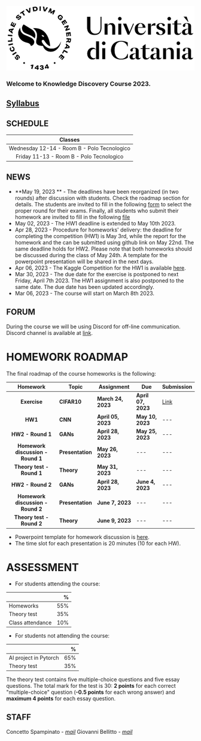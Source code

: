 [![logo](/imgs/logo.jpg)](http://www.dei.unict.it/corsi/lm-91)

### Welcome to Knowledge Discovery Course 2023.
## [Syllabus](https://dev7.unict.it/_insegnamento.php?uid=491508DC-B35A-4B78-B2BF-3AA76B8F8151&from_studium)


## SCHEDULE

| Classes     |
| :----------:    |
| Wednesday 12-14 - Room B - Polo Tecnologico    |
| Friday 11-13    - Room B - Polo Tecnologico    |



## NEWS
- **May 19, 2023 ** - The deadlines have been reorganized (in two rounds) after discussion with students. Check the roadmap section for details.
The students are invited to fill in the following [form](https://docs.google.com/forms/d/e/1FAIpQLSfEm5-iI7-TS25VoIg2tLiTRM0-WOpGFIiw5bv4rRzNUVMhag/viewform?usp=sf_link) to select the proper round for their exams. Finally, all students who submit their homework are invited to fill in the following [file](https://docs.google.com/spreadsheets/d/1hxRHRtog3iDHaZX4nMfHXZ4TG94ywTMv45nxPyViM5o/edit?usp=sharing)
- May 02, 2023 - The HW1 deadline is extended to May 10th 2023. 
- Apr 28, 2023 - Procedure for homeworks' delivery: the deadline for completing the competition (HW1) is May 3rd, while the report for the homework and the can be submitted using github link on May 22nd. The same deadline holds for HW2. Please note that both homeworks should be discussed during the class of May 24th. A template for the powerpoint presentation will be shared in the next days. 
- Apr 06, 2023 - The Kaggle Competition for the HW1 is available [here](https://www.kaggle.com/t/6ceb4bdc67b4496090c6d83189437df0).
- Mar 30, 2023 - The due date for the exercise is postponed to next Friday, April 7th 2023. The HW1 assignment is also postponed to the same date. The due date has been updated accordingly.
- Mar 06, 2023 - The course will start on March 8th 2023.


## FORUM 
During the course we will be using Discord for off-line communication. Discord channel is available at [link](https://discord.gg/mMHMuXJS).


# HOMEWORK ROADMAP 
The final roadmap of the course homeworks is the following:

| Homework | Topic              | Assignment    | Due          | Submission |
| :-------:| ------------------ | --------------- | -------          | --- | 
| **Exercise**     | **CIFAR10**    | **March 24, 2023** | **April 07, 2023**   | [Link](https://docs.google.com/forms/d/e/1FAIpQLScSW8yJj26Zt8aqpVN4ssa89LtUq_plwtUEtFocjnTy66WM5Q/viewform?usp=pp_url) |
| **HW1**     | **CNN**    | **April 05, 2023** | **May 10, 2023**   | --- |
| **HW2 - Round 1**      | **GANs** | **April 28, 2023** | **May 25, 2023**    | --- |
| **Homework discussion - Round 1**      | **Presentation** | **May 26, 2023** | ---   | --- |
| **Theory test - Round 1**      | **Theory** | **May 31, 2023** | ---   | --- |
| **HW2 - Round 2**      | **GANs** | **April 28, 2023** | **June 4, 2023**    | --- |
| **Homework discussion - Round 2**      | **Presentation** | **June 7, 2023** | ---   | --- |
| **Theory test - Round 2**      | **Theory** | **June 9, 2023** | ---   | --- |

- Powerpoint template for homework discussion is [here](https://docs.google.com/presentation/d/1iCFYwIkUMU3WLeQofijtb9VgOurUt1gc/edit?usp=sharing&ouid=106514760952768214812&rtpof=true&sd=true).
- The time slot for each presentation is 20 minutes (10 for each HW).

# ASSESSMENT

- For students attending the course:

|      | %   |
| :--------     |    -------: |
| Homeworks | 55% |
| Theory test  | 35%  |
| Class attendance| 10% |

- For students not attending the course:

|      | %   |
| :--------     |    -------: |
| AI project in Pytorch | 65% |
| Theory test  | 35%  |

The theory test contains five multiple-choice questions and five essay questions. The total mark for the test is 30: **2 points** for each correct "multiple-choice" question (**-0.5 points** for each wrong answer) and **maximum 4 points** for each essay question.

## STAFF

Concetto Spampinato - *[mail](mailto:concetto.spampinato@unict.it)*
Giovanni Bellitto - *[mail](mailto:giovanni.bellitto@phd.unict.it)*



[404]: /knowledge-discovery/fallback
